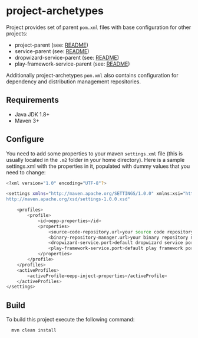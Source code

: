 project-archetypes
========

Project provides set of parent `pom.xml` files with base configuration for other projects:

 * project-parent (see: [README](project-parent))
 * service-parent (see: [README](service-parent))
 * dropwizard-service-parent (see: [README](dropwizard-service-parent))
 * play-framework-service-parent (see: [README](play-framework-service-parent))

Additionally project-archetypes `pom.xml` also contains configuration for dependency and distribution management repositories.

## Requirements

 * Java JDK 1.8+
 * Maven 3+

## Configure

You need to add some properties to your maven `settings.xml` file (this is usually located in the `.m2` folder in your home directory).
Here is a sample settings.xml with the properties in it, populated with dummy values that you need to change:

```bash
<?xml version="1.0" encoding="UTF-8"?>

<settings xmlns="http://maven.apache.org/SETTINGS/1.0.0" xmlns:xsi="http://www.w3.org/2001/XMLSchema-instance" xsi:schemaLocation="http://maven.apache.org/SETTINGS/1.0.0
http://maven.apache.org/xsd/settings-1.0.0.xsd"

    <profiles>
        <profile>
            <id>oepp-properties</id>
            <properties>
                <source-code-repository.url>your source code repository url (e.g. https://localhost/git)</source-code-repository.url>
                <binary-repository-manager.url>your binary repository manager url (e.g. https:localhost/nexus)</binary-repository-manager.url>
                <dropwizard-service.port>default dropwizard service port (e.g. 8080))</dropwizard-service.port>
                <play-framework-service.port>default play framework port (e.g. 9000)</play-framework-service.port>
            </properties>
        </profile>
    </profiles>
    <activeProfiles>
        <activeProfile>oepp-inject-properties</activeProfile>
    </activeProfiles>
</settings>
```

## Build

To build this project execute the following command:

```bash
  mvn clean install
```